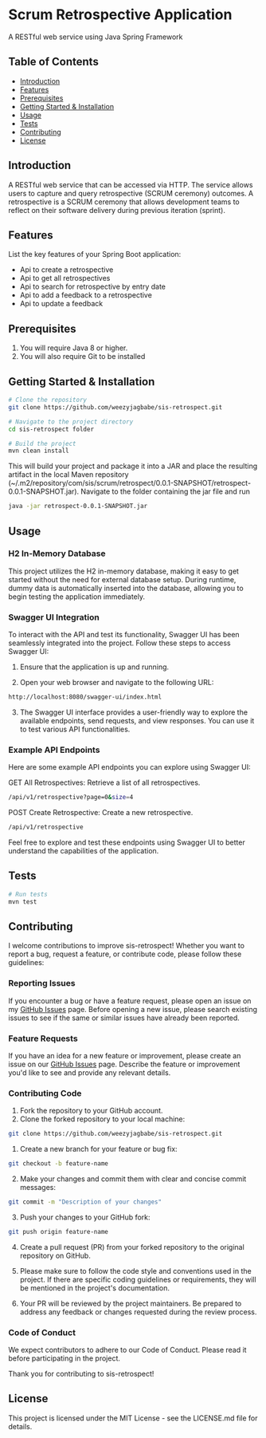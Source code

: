 # Scrum Retrospective Application

A RESTful web service using Java Spring Framework
## Table of Contents

- [Introduction](#introduction)
- [Features](#features)
- [Prerequisites](#prerequisites)
- [Getting Started & Installation](#getting-started)
- [Usage](#usage)
- [Tests](#tests)
- [Contributing](#contributing)
- [License](#license)

## Introduction

A RESTful web service that can be accessed via HTTP. The service allows users to capture and query retrospective (SCRUM ceremony) outcomes. A retrospective is a SCRUM ceremony that allows development teams to reflect on their software delivery during previous iteration (sprint). 

## Features

List the key features of your Spring Boot application:

- Api to create a retrospective
- Api to get all retrospectives
- Api to search for retrospective by entry date
- Api to add a feedback to a retrospective
- Api to update a feedback

## Prerequisites

1. You will require Java 8 or higher.
2. You will also require Git to be installed

## Getting Started & Installation
```bash
# Clone the repository
git clone https://github.com/weezyjagbabe/sis-retrospect.git

# Navigate to the project directory
cd sis-retrospect folder

# Build the project
mvn clean install
```
This will build your project and package it into a JAR and place the resulting artifact in the local Maven repository (~/.m2/repository/com/sis/scrum/retrospect/0.0.1-SNAPSHOT/retrospect-0.0.1-SNAPSHOT.jar).
Navigate to the folder containing the jar file and run

```bash
java -jar retrospect-0.0.1-SNAPSHOT.jar
```
## Usage

### H2 In-Memory Database
This project utilizes the H2 in-memory database, making it easy to get started without the need for external database setup. During runtime, dummy data is automatically inserted into the database, allowing you to begin testing the application immediately.

### Swagger UI Integration
To interact with the API and test its functionality, Swagger UI has been seamlessly integrated into the project. Follow these steps to access Swagger UI:

1. Ensure that the application is up and running.

2. Open your web browser and navigate to the following URL:
```bash
http://localhost:8080/swagger-ui/index.html
```
3. The Swagger UI interface provides a user-friendly way to explore the available endpoints, send requests, and view responses. You can use it to test various API functionalities.

### Example API Endpoints
Here are some example API endpoints you can explore using Swagger UI:

GET All Retrospectives: Retrieve a list of all retrospectives.
```bash
/api/v1/retrospective?page=0&size=4
```
POST Create Retrospective: Create a new retrospective.
```bash
/api/v1/retrospective
```
Feel free to explore and test these endpoints using Swagger UI to better understand the capabilities of the application.

## Tests
```bash
# Run tests
mvn test
```
## Contributing

I welcome contributions to improve sis-retrospect! Whether you want to report a bug, request a feature, or contribute code, please follow these guidelines:

### Reporting Issues

If you encounter a bug or have a feature request, please open an issue on my [GitHub Issues](https://github.com/weezyjagbabe/sis-retrospect/issues) page. Before opening a new issue, please search existing issues to see if the same or similar issues have already been reported.

### Feature Requests

If you have an idea for a new feature or improvement, please create an issue on our [GitHub Issues](https://github.com/weezyjagbabe/sis-retrospect/issues) page. Describe the feature or improvement you'd like to see and provide any relevant details.

### Contributing Code

1. Fork the repository to your GitHub account.
2. Clone the forked repository to your local machine:

```bash
git clone https://github.com/weezyjagbabe/sis-retrospect.git
```
1. Create a new branch for your feature or bug fix:
```bash
git checkout -b feature-name
```
2. Make your changes and commit them with clear and concise commit messages:
```bash
git commit -m "Description of your changes"
```
3. Push your changes to your GitHub fork:
```bash
git push origin feature-name
```
4. Create a pull request (PR) from your forked repository to the original repository on GitHub.

5. Please make sure to follow the code style and conventions used in the project. If there are specific coding guidelines or requirements, they will be mentioned in the project's documentation.

6. Your PR will be reviewed by the project maintainers. Be prepared to address any feedback or changes requested during the review process.

### Code of Conduct
We expect contributors to adhere to our Code of Conduct. Please read it before participating in the project.

Thank you for contributing to sis-retrospect!


## License
This project is licensed under the MIT License - see the LICENSE.md file for details.
